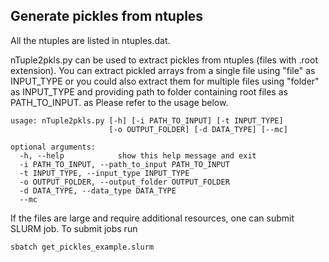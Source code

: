 ## Generate pickles from ntuples

All the ntuples are listed in ntuples.dat. 

nTuple2pkls.py can be used to extract pickles from ntuples (files with .root extension). You can extract pickled arrays from a single file using "file" as INPUT_TYPE or you could also extract them for multiple files using "folder" as INPUT_TYPE and providing path to folder containing root files as PATH_TO_INPUT. as Please refer to the usage below.

```
usage: nTuple2pkls.py [-h] [-i PATH_TO_INPUT] [-t INPUT_TYPE]
                      [-o OUTPUT_FOLDER] [-d DATA_TYPE] [--mc]

optional arguments:
  -h, --help            show this help message and exit
  -i PATH_TO_INPUT, --path_to_input PATH_TO_INPUT
  -t INPUT_TYPE, --input_type INPUT_TYPE
  -o OUTPUT_FOLDER, --output_folder OUTPUT_FOLDER
  -d DATA_TYPE, --data_type DATA_TYPE
  --mc
```

If the files are large and require additional resources, one can submit SLURM job. To submit jobs run
```
sbatch get_pickles_example.slurm
```
